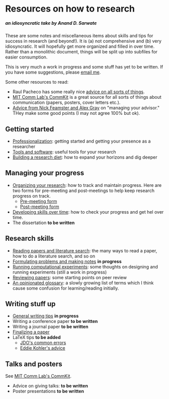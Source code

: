# Resources on how to research

##### an idiosyncratic take by Anand D. Sarwate

These are some notes and miscellaneous items about skills and tips for success in research (and beyond!). It is (a) not comprehensive and (b) very idiosyncratic. It will hopefully get more organized and filled in over time. Rather than a monolithic document, things will be split up into subfiles for easier consumption.

This is very much a work in progress and some stuff has yet to be written. If you have some suggestions, please [email me](mailto:anand.sarwate@rutgers.edu).

Some other resources to read:

* Raul Pacheco has some really nice [advice on all sorts of things](http://www.raulpacheco.org/resources/).
* [MIT Comm Lab's CommKit](https://mitcommlab.mit.edu/eecs/use-the-commkit/) is a great source for all sorts of things about communication (papers, posters, cover letters etc.).
* [Advice from Nick Feamster and Alex Gray](https://greatresearch.org/2013/08/14/managing-your-advisor/) on "managing your advisor." THey make some good points (I may not agree 100% but ok).

## Getting started

* [Professionalization](ProfessionalStuff.md): getting started and getting your presence as a researcher
* [Tools and software](Tools.md): useful tools for your research
* [Building a research diet](ResearchInputs.md): how to expand your horizons and dig deeper

## Managing your progress

* [Organizing your research](OrganizingWork.md): how to track and maintain progress. Here are two forms for pre-meeting and post-meetings to help keep research progress on track.
   * [Pre-meeting form](PreMtgForm.md)
   * [Post-meeting form](PostMtgForm.md)
* [Developing skills over time](DevelopingSkills.md):  how to check your progress and get hel over time.
* The dissertation **to be written**

## Research skills

* [Reading papers and literature search](ReadingSkills.md): the many ways to read a paper, how to do a literature search, and so on
* [Formulating problems and making notes](MakingWriteups.md) **in progress**
* [Running computational experiments](Experiments.md): some thoughts on designing and running experiments (still a work in progress)
* [Reviewing papers](Reviewing.md): some starting points on peer review
* [An opinionated glossary](OpinionatedGlossary.md): a slowly growing list of terms which I think cause some confusion for learning/reading initially. 

## Writing stuff up

* [General writing tips](WritingTips.md) **in progress**
* Writing a conference paper **to be written**
* Writing a journal paper **to be written**
* [Finalizing a paper](WritingEndgame.md)
* LaTeX tips **to be added**
   * [JDO's common errors](https://web.ece.ucdavis.edu/~jowens/commonerrors.html)
   * [Eddie Kohler's advice](https://www.read.seas.harvard.edu/~kohler/latex.html)

## Talks and posters

See [MIT Comm Lab's CommKit](https://mitcommlab.mit.edu/eecs/use-the-commkit/).

* Advice on giving talks: **to be written**
* Poster presentations **to be written**
